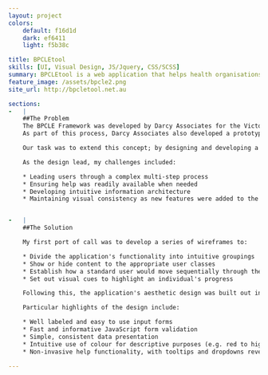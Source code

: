 ```yaml
---
layout: project
colors:
    default: f16d1d
    dark: ef6411
    light: f5b38c

title: BPCLEtool
skills: [UI, Visual Design, JS/Jquery, CSS/SCSS]
summary: BPCLEtool is a web application that helps health organisations improve and maintain clinical education best practices.  Originally developed for the Victorian Department of Health, BPCLEtool is used by hundreds of health organisations across Victoria.
feature_image: /assets/bpcle2.png
site_url: http://bpcletool.net.au

sections:
-   |
    ##The Problem
    The BPCLE Framework was developed by Darcy Associates for the Victorian Department of Health, in order to define best practices in clinical learning environments.
    As part of this process, Darcy Associates also developed a prototype excel application that allowed health organisations to rate themselves against the framework and discover how they could improve their educational environments.

    Our task was to extend this concept; by designing and developing a modern, accessible, intuitive web application.

    As the design lead, my challenges included:

    * Leading users through a complex multi-step process
    * Ensuring help was readily available when needed
    * Developing intuitive information architecture
    * Maintaining visual consistency as new features were added to the application


-   |
    ##The Solution

    My first port of call was to develop a series of wireframes to:

    * Divide the application's functionality into intuitive groupings
    * Show or hide content to the appropriate user classes
    * Establish how a standard user would move sequentially through the application's functionality
    * Set out visual cues to highlight an individual's progress

    Following this, the application's aesthetic design was built out in an iterative process, with intermittent user acceptance testing validating or challenging design decisions.

    Particular highlights of the design include:

    * Well labeled and easy to use input forms
    * Fast and informative JavaScript form validation
    * Simple, consistent data presentation
    * Intuitive use of colour for descriptive purposes (e.g. red to highlight a bad result, green to highlight a good result)
    * Non-invasive help functionality, with tooltips and dropdowns revealing information at the point of need

---
```


